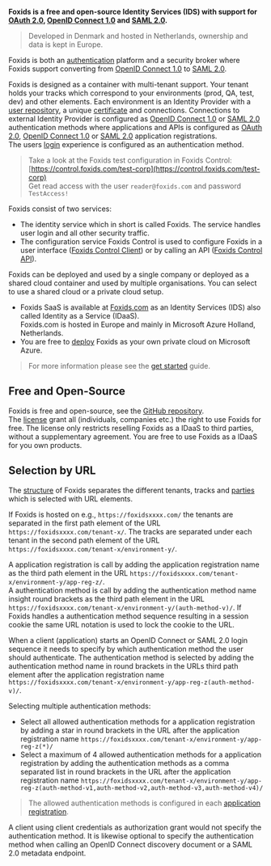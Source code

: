 **Foxids is a free and open-source Identity Services (IDS) with support for [OAuth 2.0](oauth-2.0.md), [OpenID Connect 1.0](oidc.md) and [SAML 2.0](saml-2.0.md).**

> Developed in Denmark and hosted in Netherlands, ownership and data is kept in Europe.

Foxids is both an [authentication](login.md) platform and a security broker where Foxids support converting from [OpenID Connect 1.0](oidc.md) to [SAML 2.0](saml-2.0.md).

Foxids is designed as a container with multi-tenant support. Your tenant holds your tracks which correspond to your environments (prod, QA, test, dev) and other elements. 
Each environment is an Identity Provider with a [user repository](users.md), a unique [certificate](certificates.md) and connections.
Connections to external Identity Provider is configured as [OpenID Connect 1.0](auth-met-oidc.md) or [SAML 2.0](auth-met-saml-2.0.md) authentication methods where applications and APIs is configured as [OAuth 2.0](app-reg-oauth-2.0.md), [OpenID Connect 1.0](app-reg-oidc.md) or [SAML 2.0](app-reg-saml-2.0.md) application registrations.  
The users [login](login.md) experience is configured as an authentication method.

> Take a look at the Foxids test configuration in Foxids Control: [https://control.foxids.com/test-corp](https://control.foxids.com/test-corp)  
> Get read access with the user `reader@foxids.com` and password `TestAccess!`

Foxids consist of two services:

- The identity service which in short is called Foxids. The service handles user login and all other security traffic.
- The configuration service Foxids Control is used to configure Foxids in a user interface ([Foxids Control Client](control.md#foxids-control-client)) or by calling an API ([Foxids Control API](control.md#foxids-control-api)).

Foxids can be deployed and used by a single company or deployed as a shared cloud container and used by multiple organisations. 
You can select to use a shared cloud or a private cloud setup.

- Foxids SaaS is available at [Foxids.com](https://foxids.com) as an Identity Services (IDS) also called Identity as a Service (IDaaS).  
Foxids.com is hosted in Europe and mainly in Microsoft Azure Holland, Netherlands.
- You are free to [deploy](deployment.md) Foxids as your own private cloud on Microsoft Azure.

> For more information please see the [get started](get-started.md) guide.

## Free and Open-Source

Foxids is free and open-source, see the [GitHub repository](https://github.com/ITfoxtec/Foxids).  
The [license](https://github.com/ITfoxtec/Foxids/blob/master/LICENSE) grant all (individuals, companies etc.) the right to use Foxids for free. The license only restricts reselling Foxids as a IDaaS to third parties, without a supplementary agreement.
You are free to use Foxids as a IDaaS for you own products.

## Selection by URL
The [structure](foxids-inside.md#structure) of Foxids separates the different tenants, tracks and [parties](parties.md) which is selected with URL elements. 

If Foxids is hosted on e.g., `https://foxidsxxxx.com/` the tenants are separated in the first path element of the URL `https://foxidsxxxx.com/tenant-x/`. 
The tracks are separated under each tenant in the second path element of the URL `https://foxidsxxxx.com/tenant-x/environment-y/`.

A application registration is call by adding the application registration name as the third path element in the URL `https://foxidsxxxx.com/tenant-x/environment-y/app-reg-z/`.  
A authentication method is call by adding the authentication method name insight round brackets as the third path element in the URL `https://foxidsxxxx.com/tenant-x/environment-y/(auth-method-v)/`. 
If Foxids handles a authentication method sequence resulting in a session cookie the same URL notation is used to lock the cookie to the URL.

When a client (application) starts an OpenID Connect or SAML 2.0 login sequence it needs to specify by which authentication method the user should authenticate. 
The authentication method is selected by adding the authentication method name in round brackets in the URLs third path element after the application registration name `https://foxidsxxxx.com/tenant-x/environment-y/app-reg-z(auth-method-v)/`.  

Selecting multiple authentication methods:

- Select all allowed authentication methods for a application registration by adding a star in round brackets in the URL after the application registration name `https://foxidsxxxx.com/tenant-x/environment-y/app-reg-z(*)/`
- Select a maximum of 4 allowed authentication methods for a application registration by adding the authentication methods as a comma separated list in round brackets 
  in the URL after the application registration name `https://foxidsxxxx.com/tenant-x/environment-y/app-reg-z(auth-method-v1,auth-method-v2,auth-method-v3,auth-method-v4)/`

> The allowed authentication methods is configured in each [application registration](parties.md#application-registration).

A client using client credentials as authorization grant would not specify the authentication method. 
It is likewise optional to specify the authentication method when calling an OpenID Connect discovery document or a SAML 2.0 metadata endpoint.